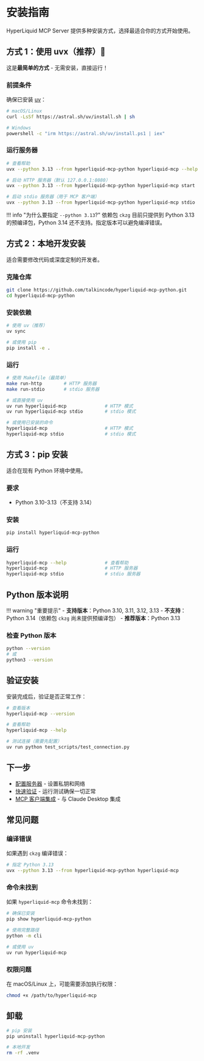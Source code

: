 # 安装指南

HyperLiquid MCP Server 提供多种安装方式，选择最适合你的方式开始使用。

## 方式 1：使用 uvx（推荐）🚀

这是**最简单的方式** - 无需安装，直接运行！

### 前提条件

确保已安装 [uv](https://github.com/astral-sh/uv)：

```bash
# macOS/Linux
curl -LsSf https://astral.sh/uv/install.sh | sh

# Windows
powershell -c "irm https://astral.sh/uv/install.ps1 | iex"
```

### 运行服务器

```bash
# 查看帮助
uvx --python 3.13 --from hyperliquid-mcp-python hyperliquid-mcp --help

# 启动 HTTP 服务器（默认 127.0.0.1:8080）
uvx --python 3.13 --from hyperliquid-mcp-python hyperliquid-mcp start

# 启动 stdio 服务器（用于 MCP 客户端）
uvx --python 3.13 --from hyperliquid-mcp-python hyperliquid-mcp stdio
```

!!! info "为什么要指定 `--python 3.13`?"
依赖包 `ckzg` 目前只提供到 Python 3.13 的预编译包，Python 3.14 还不支持。指定版本可以避免编译错误。

## 方式 2：本地开发安装

适合需要修改代码或深度定制的开发者。

### 克隆仓库

```bash
git clone https://github.com/talkincode/hyperliquid-mcp-python.git
cd hyperliquid-mcp-python
```

### 安装依赖

```bash
# 使用 uv（推荐）
uv sync

# 或使用 pip
pip install -e .
```

### 运行

```bash
# 使用 Makefile（最简单）
make run-http        # HTTP 服务器
make run-stdio       # stdio 服务器

# 或直接使用 uv
uv run hyperliquid-mcp              # HTTP 模式
uv run hyperliquid-mcp stdio        # stdio 模式

# 或使用已安装的命令
hyperliquid-mcp                     # HTTP 模式
hyperliquid-mcp stdio               # stdio 模式
```

## 方式 3：pip 安装

适合在现有 Python 环境中使用。

### 要求

- Python 3.10-3.13（不支持 3.14）

### 安装

```bash
pip install hyperliquid-mcp-python
```

### 运行

```bash
hyperliquid-mcp --help              # 查看帮助
hyperliquid-mcp                     # HTTP 服务器
hyperliquid-mcp stdio               # stdio 服务器
```

## Python 版本说明

!!! warning "重要提示" - **支持版本**：Python 3.10, 3.11, 3.12, 3.13 - **不支持**：Python 3.14（依赖包 `ckzg` 尚未提供预编译包） - **推荐版本**：Python 3.13

### 检查 Python 版本

```bash
python --version
# 或
python3 --version
```

## 验证安装

安装完成后，验证是否正常工作：

```bash
# 查看版本
hyperliquid-mcp --version

# 查看帮助
hyperliquid-mcp --help

# 测试连接（需要先配置）
uv run python test_scripts/test_connection.py
```

## 下一步

- [配置服务器](configuration.md) - 设置私钥和网络
- [快速验证](quick-start.md) - 运行测试确保一切正常
- [MCP 客户端集成](../guides/mcp-integration.md) - 与 Claude Desktop 集成

## 常见问题

### 编译错误

如果遇到 `ckzg` 编译错误：

```bash
# 指定 Python 3.13
uvx --python 3.13 --from hyperliquid-mcp-python hyperliquid-mcp
```

### 命令未找到

如果 `hyperliquid-mcp` 命令未找到：

```bash
# 确保已安装
pip show hyperliquid-mcp-python

# 使用完整路径
python -m cli

# 或使用 uv
uv run hyperliquid-mcp
```

### 权限问题

在 macOS/Linux 上，可能需要添加执行权限：

```bash
chmod +x /path/to/hyperliquid-mcp
```

## 卸载

```bash
# pip 安装
pip uninstall hyperliquid-mcp-python

# 本地开发
rm -rf .venv
```
